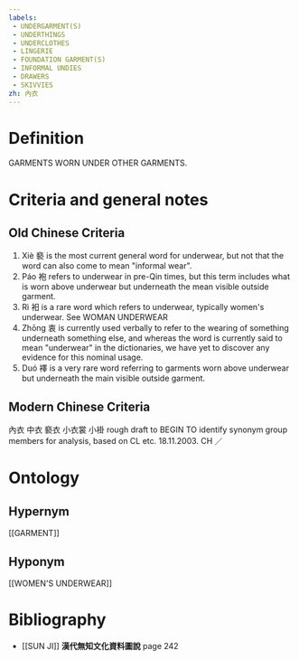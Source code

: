 ```yaml
---
labels: 
 - UNDERGARMENT(S)
 - UNDERTHINGS
 - UNDERCLOTHES
 - LINGERIE
 - FOUNDATION GARMENT(S)
 - INFORMAL UNDIES
 - DRAWERS
 - SKIVVIES
zh: 內衣
---
```


# Definition
GARMENTS WORN UNDER OTHER GARMENTS.
# Criteria and general notes
## Old Chinese Criteria
1. Xiè 褻 is the most current general word for underwear, but not that the word can also come to mean "informal wear".
2. Páo 袍 refers to underwear in pre-Qin times, but this term includes what is worn above underwear but underneath the mean visible outside garment.
3. Rì 衵 is a rare word which refers to underwear, typically women's underwear. See WOMAN UNDERWEAR
4. Zhōng 衷 is currently used verbally to refer to the wearing of something underneath something else, and whereas the word is currently said to mean "underwear" in the dictionaries, we have yet to discover any evidence for this nominal usage.
5. Duó 襗 is a very rare word referring to garments worn above underwear but underneath the main visible outside garment.
## Modern Chinese Criteria
內衣
中衣
褻衣
小衣裳
小褂
rough draft to BEGIN TO identify synonym group members for analysis, based on CL etc. 18.11.2003. CH ／
# Ontology

## Hypernym
[[GARMENT]]
## Hyponym
[[WOMEN'S UNDERWEAR]]
# Bibliography
- [[SUN JI]]
**漢代無知文化資料圖說** page 242
